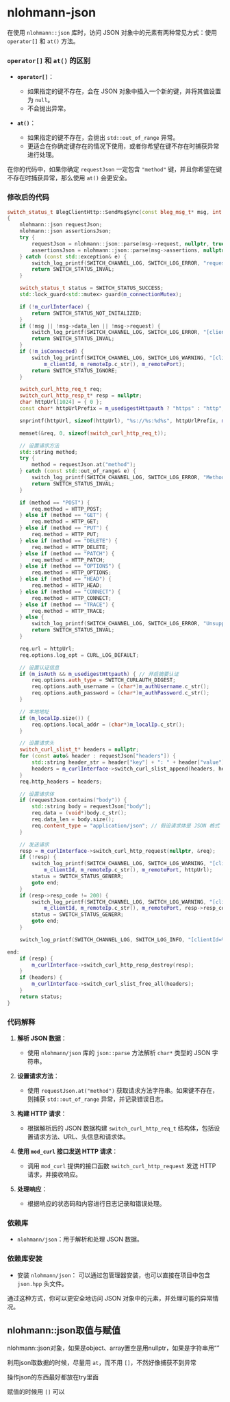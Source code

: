 # nlohmann-json

在使用 `nlohmann::json` 库时，访问 JSON 对象中的元素有两种常见方式：使用 `operator[]` 和 `at()` 方法。

### `operator[]` 和 `at()` 的区别

- **`operator[]`**：
  - 如果指定的键不存在，会在 JSON 对象中插入一个新的键，并将其值设置为 `null`。
  - 不会抛出异常。

- **`at()`**：
  - 如果指定的键不存在，会抛出 `std::out_of_range` 异常。
  - 更适合在你确定键存在的情况下使用，或者你希望在键不存在时捕获异常进行处理。

在你的代码中，如果你确定 `requestJson` 一定包含 `"method"` 键，并且你希望在键不存在时捕获异常，那么使用 `at()` 会更安全。

### 修改后的代码

```cpp
switch_status_t BlegClientHttp::SendMsgSync(const bleg_msg_t* msg, int timeout)
{
    nlohmann::json requestJson;
    nlohmann::json assertionsJson;
    try {
        requestJson = nlohmann::json::parse(msg->request, nullptr, true);
        assertionsJson = nlohmann::json::parse(msg->assertions, nullptr, true);
    } catch (const std::exception& e) {
        switch_log_printf(SWITCH_CHANNEL_LOG, SWITCH_LOG_ERROR, "request or assertions json invalid\n");
        return SWITCH_STATUS_INVAL;
    }

    switch_status_t status = SWITCH_STATUS_SUCCESS;
    std::lock_guard<std::mutex> guard(m_connectionMutex);

    if (!m_curlInterface) {
        return SWITCH_STATUS_NOT_INITALIZED;
    }
    if (!msg || !msg->data_len || !msg->request) {
        switch_log_printf(SWITCH_CHANNEL_LOG, SWITCH_LOG_ERROR, "[clientId=%u][%s:%d]SendMsgSync failed,msg or data is null\n", m_clientId, m_remoteIp.c_str(), m_remotePort);
        return SWITCH_STATUS_INVAL;
    }
    if (!m_isConnected) {
        switch_log_printf(SWITCH_CHANNEL_LOG, SWITCH_LOG_WARNING, "[clientId=%u][%s:%d]SendMsgSync failed,m_isConnected=false\n",
            m_clientId, m_remoteIp.c_str(), m_remotePort);
        return SWITCH_STATUS_IGNORE;
    }

    switch_curl_http_req_t req;
    switch_curl_http_resp_t* resp = nullptr;
    char httpUrl[1024] = { 0 };
    const char* httpUrlPrefix = m_usedigestHttpauth ? "https" : "http";

    snprintf(httpUrl, sizeof(httpUrl), "%s://%s:%d%s", httpUrlPrefix, m_remoteIp.c_str(), m_remotePort, m_httpPath.c_str());

    memset(&req, 0, sizeof(switch_curl_http_req_t));

    // 设置请求方法
    std::string method;
    try {
        method = requestJson.at("method");
    } catch (const std::out_of_range& e) {
        switch_log_printf(SWITCH_CHANNEL_LOG, SWITCH_LOG_ERROR, "Method not found in request JSON\n");
        return SWITCH_STATUS_INVAL;
    }

    if (method == "POST") {
        req.method = HTTP_POST;
    } else if (method == "GET") {
        req.method = HTTP_GET;
    } else if (method == "PUT") {
        req.method = HTTP_PUT;
    } else if (method == "DELETE") {
        req.method = HTTP_DELETE;
    } else if (method == "PATCH") {
        req.method = HTTP_PATCH;
    } else if (method == "OPTIONS") {
        req.method = HTTP_OPTIONS;
    } else if (method == "HEAD") {
        req.method = HTTP_HEAD;
    } else if (method == "CONNECT") {
        req.method = HTTP_CONNECT;
    } else if (method == "TRACE") {
        req.method = HTTP_TRACE;
    } else {
        switch_log_printf(SWITCH_CHANNEL_LOG, SWITCH_LOG_ERROR, "Unsupported HTTP method: %s\n", method.c_str());
        return SWITCH_STATUS_INVAL;
    }

    req.url = httpUrl;
    req.options.log_opt = CURL_LOG_DEFAULT;

    // 设置认证信息
    if (m_isAuth && m_usedigestHttpauth) { // 开启摘要认证
        req.options.auth_type = SWITCH_CURLAUTH_DIGEST;
        req.options.auth_username = (char*)m_authUsername.c_str();
        req.options.auth_password = (char*)m_authPassword.c_str();
    }

    // 本地地址
    if (m_localIp.size()) {
        req.options.local_addr = (char*)m_localIp.c_str();
    }

    // 设置请求头
    switch_curl_slist_t* headers = nullptr;
    for (const auto& header : requestJson["headers"]) {
        std::string header_str = header["key"] + ": " + header["value"];
        headers = m_curlInterface->switch_curl_slist_append(headers, header_str.c_str());
    }
    req.http_headers = headers;

    // 设置请求体
    if (requestJson.contains("body")) {
        std::string body = requestJson["body"];
        req.data = (void*)body.c_str();
        req.data_len = body.size();
        req.content_type = "application/json"; // 假设请求体是 JSON 格式
    }

    // 发送请求
    resp = m_curlInterface->switch_curl_http_request(nullptr, &req);
    if (!resp) {
        switch_log_printf(SWITCH_CHANNEL_LOG, SWITCH_LOG_WARNING, "[clientId=%u][%s:%d]SendMsgSync failed,switch_curl_http_request return null,url=%s\n",
            m_clientId, m_remoteIp.c_str(), m_remotePort, httpUrl);
        status = SWITCH_STATUS_GENERR;
        goto end;
    }
    if (resp->resp_code != 200) {
        switch_log_printf(SWITCH_CHANNEL_LOG, SWITCH_LOG_WARNING, "[clientId=%u][%s:%d]SendMsgSync failed,switch_curl_http_request return %ld,url=%s\n",
            m_clientId, m_remoteIp.c_str(), m_remotePort, resp->resp_code, httpUrl);
        status = SWITCH_STATUS_GENERR;
        goto end;
    }

    switch_log_printf(SWITCH_CHANNEL_LOG, SWITCH_LOG_INFO, "[clientId=%u][%s:%d]BlegClientHttp::SendMsgSync:%.*s\n", m_clientId, m_remoteIp.c_str(), m_remotePort, msg->data_len, msg->request);

end:
    if (resp) {
        m_curlInterface->switch_curl_http_resp_destroy(resp);
    }
    if (headers) {
        m_curlInterface->switch_curl_slist_free_all(headers);
    }
    return status;
}
```

### 代码解释

1. **解析 JSON 数据**：
   - 使用 `nlohmann/json` 库的 `json::parse` 方法解析 `char*` 类型的 JSON 字符串。

2. **设置请求方法**：
   - 使用 `requestJson.at("method")` 获取请求方法字符串。如果键不存在，则捕获 `std::out_of_range` 异常，并记录错误日志。

3. **构建 HTTP 请求**：
   - 根据解析后的 JSON 数据构建 `switch_curl_http_req_t` 结构体，包括设置请求方法、URL、头信息和请求体。

4. **使用 `mod_curl` 接口发送 HTTP 请求**：
   - 调用 `mod_curl` 提供的接口函数 `switch_curl_http_request` 发送 HTTP 请求，并接收响应。

5. **处理响应**：
   - 根据响应的状态码和内容进行日志记录和错误处理。

### 依赖库

- `nlohmann/json`：用于解析和处理 JSON 数据。

### 依赖库安装

- 安装 `nlohmann/json`：
  可以通过包管理器安装，也可以直接在项目中包含 `json.hpp` 头文件。

通过这种方式，你可以更安全地访问 JSON 对象中的元素，并处理可能的异常情况。


## nlohmann::json取值与赋值

nlohmann::json对象，如果是object、array置空是用nullptr，如果是字符串用“”

利用json取数据的时候，尽量用 `at`，而不用 `[]`，不然好像捕获不到异常

操作json的东西最好都放在try里面

赋值的时候用 `[]` 可以